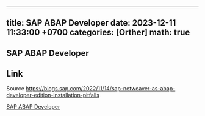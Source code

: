 
---
title: SAP ABAP Developer
date: 2023-12-11 11:33:00 +0700
categories: [Orther]
math: true
---

## SAP ABAP Developer

## Link

Source https://blogs.sap.com/2022/11/14/sap-netweaver-as-abap-developer-edition-installation-pitfalls

[SAP ABAP Developer](https://vyqyty.github.io/assets/img/uploads/tutorial_sap.pdf)
